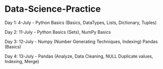 # Data-Science-Practice

Day 1:
4-July - Python Basics (Basics, DataTypes, Lists, Dictionary, Tuples)

Day 2:
11-July - Python Basics (Sets), NumPy Basics

Day 3:
12-July - Numpy (Number Generating Techniques, Indexing)
          Pandas (Basics)
          
Day 4:
13-July - Pandas (Analyze, Data Cleaning, NULL Duplicate values, Indexing, Merge)
